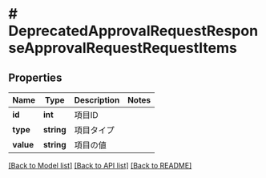 # # DeprecatedApprovalRequestResponseApprovalRequestRequestItems

## Properties

Name | Type | Description | Notes
------------ | ------------- | ------------- | -------------
**id** | **int** | 項目ID | 
**type** | **string** | 項目タイプ | 
**value** | **string** | 項目の値 | 

[[Back to Model list]](../../README.md#documentation-for-models) [[Back to API list]](../../README.md#documentation-for-api-endpoints) [[Back to README]](../../README.md)


